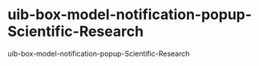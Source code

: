 # uib-box-model-notification-popup-Scientific-Research
uib-box-model-notification-popup-Scientific-Research
